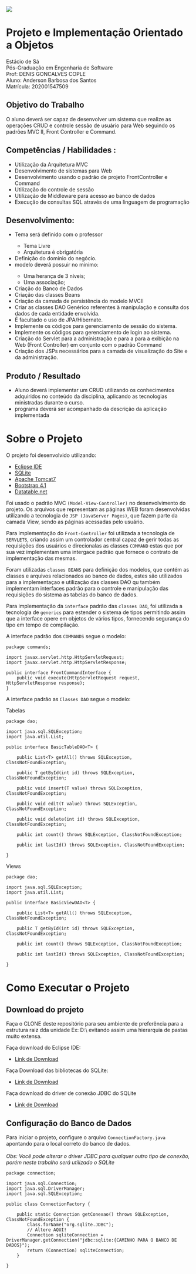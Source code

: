 <img src="https://github.com/dev-anderson-santos/com.supervet/blob/master/WebContent/img/logo_estacio.png">

# Projeto e Implementação Orientado a Objetos

Estácio de Sá<br/>
Pós-Graduação em Engenharia de Software<br/>
Prof: DENIS GONCALVES COPLE<br/>
Aluno: Anderson Barbosa dos Santos<br/>
Matrícula: 202001547509

## Objetivo do Trabalho

O aluno deverá ser capaz de desenvolver um sistema que realize as operações CRUD e controle sessão de usuário para Web seguindo os padrões MVC II, Front Controller e Command.

## Competências / Habilidades :

<ul>
  <li>Utilização da Arquitetura MVC</li>
  <li>Desenvolvimento de sistemas para Web</li>
  <li>Desenvolvimento usando o padrão de projeto FrontController e Command</li>
  <li>Utilização do controle de sessão</li>
  <li>Utilização de Middleware para acesso ao banco de dados</li>
  <li>Execução de consultas SQL através de uma linguagem de programação</li>
</ul>

## Desenvolvimento:

<ul>
  <li>Tema será definido com o professor</li>
  <ul>
    <li>Tema Livre</li>
    <li>Arquitetura é obrigatória</li>
  </ul>
  <li>Definição do domínio do negócio.</li>
  <li>modelo deverá possuir no mínimo:</li>
  <ul>
    <li>Uma herança de 3 níveis;</li>
    <li>Uma associação;</li>
  </ul>
  <li>Criação do Banco de Dados</li>
  <li>Criação das classes Beans</li>
  <li>Criação da camada de persistência do modelo MVCII</li>
  <li>Criar as classes DAO Genérico referentes à manipulação e consulta dos dados de cada entidade envolvida.</li>
  <li>É facultado o uso de JPA/Hibernate.</li>
  <li>Implemente os códigos para gerenciamento de sessão do sistema.</li>
  <li>Implemente os códigos para gerenciamento de login ao sistema.</li>
  <li>Criação do Servlet para a administração e para a para a exibição na Web (Front Controller) em conjunto com o padrão Command</li>
  <li>Criação dos JSPs necessários para a camada de visualização do Site e da administração.</li>
</ul>
 
## Produto / Resultado

<ul>
  <li>Aluno deverá implementar um CRUD utilizando os conhecimentos adquiridos no conteúdo da disciplina, aplicando as tecnologias ministradas durante o curso.</li>
  <li>programa deverá ser acompanhado da descrição da aplicação implementada</li>
</ul>

# Sobre o Projeto

O projeto foi desenvolvido utilizando:

 - [Eclipse IDE](https://www.eclipse.org/downloads/download.php?file=/oomph/epp/2020-03/R/eclipse-inst-win64.exe)
 - [SQLite](https://www.sqlite.org/download.html)
 - [Apache Tomcat7](https://tomcat.apache.org/download-70.cgi)
 - [Bootstrap 4.1](https://getbootstrap.com/docs/4.1/getting-started/introduction/)
 - [Datatable.net](https://datatables.net/)

Foi usado o padrão MVC `(Model-View-Controller)` no desenvolvimento do projeto. Os arquivos que representam as páginas WEB foram desenvolvidas utilizando a tecnologia de `JSP (JavaServer Pages)`, que fazem parte da camada View, sendo as páginas acessadas pelo usuário.

Para implementação do `Front-Controller` foi utilizada a tecnologia de `SERVLETS`, criando assim um controlador central capaz de gerir todas as requisições dos usuários e direcionalas as classes `COMMAND` estas que por sua vez implementam uma intergace padrão que fornece o contrato de implementação das mesmas.

Foram utilizadas `classes BEANS` para definição dos modelos, que contém as classes e arquivos relacionados ao banco de dados, estes são utilizados para a implementaçao e utilização das classes DAO qu também implementam interfaces padrão para o controle e manipulação das requisições do sistema as tabelas do banco de dados.

Para implementação da `interface` padrão das `classes DAO`, foi utilizada a tecnologia de `generics` para estender o sistema de tipos permitindo assim que a interface opere em objetos de vários tipos, fornecendo segurança do tipo em tempo de compilação.

A interface padrão dos `COMMANDS` segue o modelo:

```
package commands;

import javax.servlet.http.HttpServletRequest;
import javax.servlet.http.HttpServletResponse;

public interface FrontCommandInterface {
	public void execute(HttpServletRequest request, HttpServletResponse response);
}
```
A interface padrão as `Classes DAO` segue o modelo:

Tabelas

```
package dao;

import java.sql.SQLException;
import java.util.List;

public interface BasicTableDAO<T> {

	public List<T> getAll() throws SQLException, ClassNotFoundException;

	public T getById(int id) throws SQLException, ClassNotFoundException;

	public void insert(T value) throws SQLException, ClassNotFoundException;

	public void edit(T value) throws SQLException, ClassNotFoundException;

	public void delete(int id) throws SQLException, ClassNotFoundException;
	
	public int count() throws SQLException, ClassNotFoundException;
	
	public int lastId() throws SQLException, ClassNotFoundException;

}

```

Views

```
package dao;

import java.sql.SQLException;
import java.util.List;

public interface BasicViewDAO<T> {

	public List<T> getAll() throws SQLException, ClassNotFoundException;

	public T getById(int id) throws SQLException, ClassNotFoundException;

	public int count() throws SQLException, ClassNotFoundException;
	
	public int lastId() throws SQLException, ClassNotFoundException;

}
```

# Como Executar o Projeto

## Download do projeto

Faça o CLONE deste repositório para seu ambiente de preferência para a estrutura raiz dda unidade Ex: D:\ evitando assim uma hierarquia de pastas muito extensa.

Faça download do Eclipse IDE:

 - [Link de Download](https://www.eclipse.org/downloads/download.php?file=/oomph/epp/2020-03/R/eclipse-inst-win64.exe")
 
Faça Download das bibliotecas do SQLite: 
 
 - [Link de Download](https://www.sqlite.org/download.html)

Faça download do driver de conexão JDBC do SQLite

 - [Link de Download](https://bitbucket.org/xerial/sqlite-jdbc/downloads/)

## Configuração do Banco de Dados

Para iniciar o projeto, configure o arquivo `ConnectionFactory.java` apontando para o local correto do banco de dados.<br/><br/>
<i>Obs: Você pode alterar o driver JDBC para qualquer outro tipo de conexão, porém neste trabalho será utilizado o SQLite</i><br/>

```
package connection;

import java.sql.Connection;
import java.sql.DriverManager;
import java.sql.SQLException;

public class ConnectionFactory {
	
    public static Connection getConexao() throws SQLException, ClassNotFoundException {
    	Class.forName("org.sqlite.JDBC");
        // Altere AQUI!
    	Connection sqliteConnection = DriverManager.getConnection("jdbc:sqlite:{CAMINHO PARA O BANCO DE DADOS}");
    	return (Connection) sqliteConnection;
    }
	
}
```